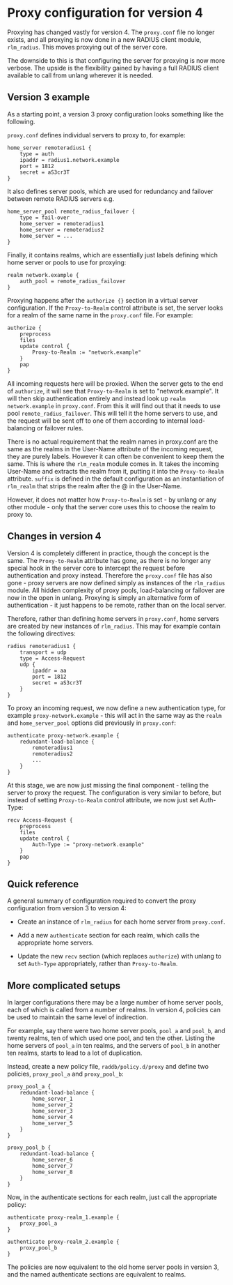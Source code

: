 # Proxy configuration for version 4

Proxying has changed vastly for version 4. The `proxy.conf` file
no longer exists, and all proxying is now done in a new RADIUS
client module, `rlm_radius`. This moves proxying out of the server
core.

The downside to this is that configuring the server for proxying
is now more verbose. The upside is the flexibility gained by
having a full RADIUS client available to call from unlang wherever
it is needed.


## Version 3 example

As a starting point, a version 3 proxy configuration looks
something like the following.

`proxy.conf` defines individual servers to proxy to, for example:

    home_server remoteradius1 {
        type = auth
        ipaddr = radius1.network.example
        port = 1812
        secret = aS3cr3T
    }

It also defines server pools, which are used for redundancy and
failover between remote RADIUS servers e.g.

    home_server_pool remote_radius_failover {
        type = fail-over
        home_server = remoteradius1
        home_server = remoteradius2
        home_server = ...
    }

Finally, it contains realms, which are essentially just labels
defining which home server or pools to use for proxying:

    realm network.example {
        auth_pool = remote_radius_failover
    }

Proxying happens after the `authorize {}` section in a virtual
server configuration. If the `Proxy-to-Realm` control attribute is
set, the server looks for a realm of the same name in the
`proxy.conf` file. For example:

    authorize {
        preprocess
        files
        update control {
            Proxy-to-Realm := "network.example"
        }
        pap
    }

All incoming requests here will be proxied. When the server gets
to the end of `authorize`, it will see that `Proxy-to-Realm` is
set to "network.example". It will then skip authentication
entirely and instead look up `realm network.example` in
`proxy.conf`. From this it will find out that it needs to use pool
`remote_radius_failover`. This will tell it the home servers to
use, and the request will be sent off to one of them according to
internal load-balancing or failover rules.

There is no actual requirement that the realm names in proxy.conf
are the same as the realms in the User-Name attribute of the
incoming request, they are purely labels. However it can often be
convenient to keep them the same. This is where the `rlm_realm`
module comes in. It takes the incoming User-Name and extracts the
realm from it, putting it into the `Proxy-to-Realm` attribute.
`suffix` is defined in the default configuration as an
instantiation of `rlm_realm` that strips the realm after the @ in
the User-Name.

However, it does not matter how `Proxy-to-Realm` is set - by
unlang or any other module - only that the server core uses this
to choose the realm to proxy to.


## Changes in version 4

Version 4 is completely different in practice, though the concept
is the same. The `Proxy-to-Realm` attribute has gone, as there is
no longer any special hook in the server core to intercept the
request before authentication and proxy instead.  Therefore the
`proxy.conf` file has also gone - proxy servers are now defined
simply as instances of the `rlm_radius` module. All hidden
complexity of proxy pools, load-balancing or failover are now in
the open in unlang. Proxying is simply an alternative form of
authentication - it just happens to be remote, rather than on the
local server.

Therefore, rather than defining home servers in `proxy.conf`, home
servers are created by new instances of `rlm_radius`. This may for
example contain the following directives:

    radius remoteradius1 {
        transport = udp
        type = Access-Request
        udp {
            ipaddr = aa
            port = 1812
            secret = aS3cr3T
        }
    }

To proxy an incoming request, we now define a new authentication
type, for example `proxy-network.example` - this will act in the
same way as the `realm` and `home_server_pool` options did
previously in `proxy.conf`:

    authenticate proxy-network.example {
        redundant-load-balance {
            remoteradius1
            remoteradius2
            ...
        }
    }

At this stage, we are now just missing the final component -
telling the server to proxy the request. The configuration is very
similar to before, but instead of setting `Proxy-to-Realm`
control attribute, we now just set Auth-Type:

    recv Access-Request {
        preprocess
        files
        update control {
            Auth-Type := "proxy-network.example"
        }
        pap
    }


## Quick reference

A general summary of configuration required to convert the proxy
configuration from version 3 to version 4:

  * Create an instance of `rlm_radius` for each home server from
    `proxy.conf`.

  * Add a new `authenticate` section for each realm, which calls
    the appropriate home servers.

  * Update the new `recv` section (which replaces `authorize`)
    with unlang to set `Auth-Type` appropriately, rather than
    `Proxy-to-Realm`.


## More complicated setups

In larger configurations there may be a large number of home
server pools, each of which is called from a number of realms.
In version 4, policies can be used to maintain the same level of
indirection.

For example, say there were two home server pools, `pool_a` and
`pool_b`, and twenty realms, ten of which used one pool, and ten
the other. Listing the home servers of `pool_a` in ten realms, and
the servers of `pool_b` in another ten realms, starts to lead to a
lot of duplication.

Instead, create a new policy file, `raddb/policy.d/proxy` and
define two policies, `proxy_pool_a` and `proxy_pool_b`:

    proxy_pool_a {
        redundant-load-balance {
            home_server_1
            home_server_2
            home_server_3
            home_server_4
            home_server_5
        }
    }

    proxy_pool_b {
        redundant-load-balance {
            home_server_6
            home_server_7
            home_server_8
        }
    }

Now, in the authenticate sections for each realm, just call the
appropriate policy:

    authenticate proxy-realm_1.example {
        proxy_pool_a
    }

    authenticate proxy-realm_2.example {
        proxy_pool_b
    }

The policies are now equivalent to the old home server pools in
version 3, and the named authenticate sections are equivalent to
realms.
